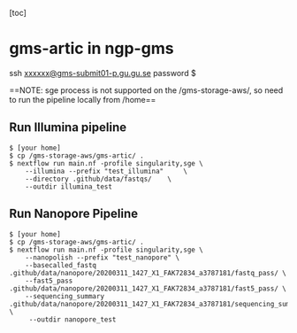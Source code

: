 [toc]
# gms-artic in ngp-gms

ssh xxxxxx@gms-submit01-p.gu.gu.se
password
$

==NOTE: sge process is not supported on the /gms-storage-aws/, so need to run the pipeline locally from /home==

## Run Illumina pipeline
```
$ [your home]
$ cp /gms-storage-aws/gms-artic/ .
$ nextflow run main.nf -profile singularity,sge \
    --illumina --prefix "test_illumina"     \
    --directory .github/data/fastqs/    \
    --outdir illumina_test
```

## Run Nanopore Pipeline
```
$ [your home]
$ cp /gms-storage-aws/gms-artic/ .
$ nextflow run main.nf -profile singularity,sge \
    --nanopolish --prefix "test_nanopore" \
    --basecalled_fastq .github/data/nanopore/20200311_1427_X1_FAK72834_a3787181/fastq_pass/ \
    --fast5_pass .github/data/nanopore/20200311_1427_X1_FAK72834_a3787181/fast5_pass/ \
    --sequencing_summary .github/data/nanopore/20200311_1427_X1_FAK72834_a3787181/sequencing_summary_FAK72834_298b7829.txt \
     --outdir nanopore_test
```
